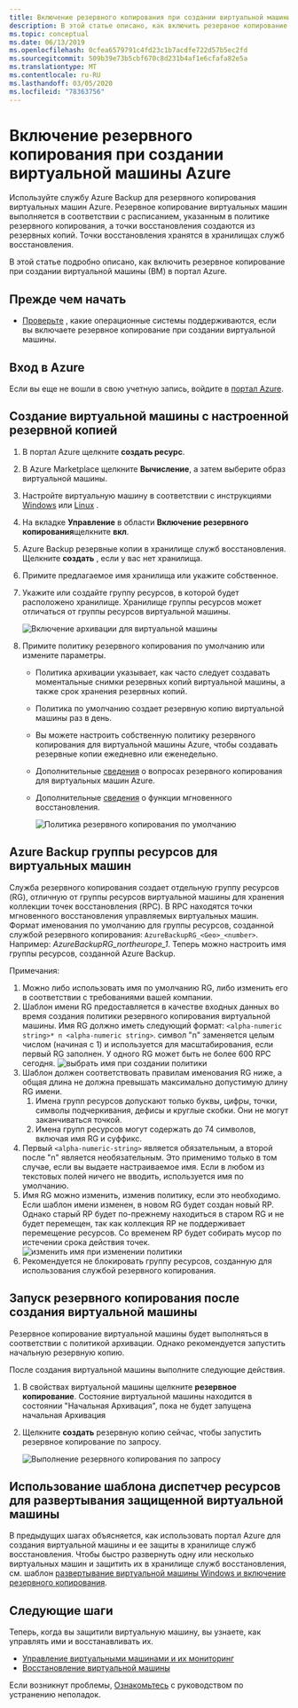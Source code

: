 ```yaml
---
title: Включение резервного копирования при создании виртуальной машины Azure
description: В этой статье описано, как включить резервное копирование при создании виртуальной машины Azure с Azure Backup.
ms.topic: conceptual
ms.date: 06/13/2019
ms.openlocfilehash: 0cfea6579791c4fd23c1b7acdfe722d57b5ec2fd
ms.sourcegitcommit: 509b39e73b5cbf670c8d231b4af1e6cfafa82e5a
ms.translationtype: MT
ms.contentlocale: ru-RU
ms.lasthandoff: 03/05/2020
ms.locfileid: "78363756"
---
```

# <a name="enable-backup-when-you-create-an-azure-vm"></a>Включение резервного копирования при создании виртуальной машины Azure

Используйте службу Azure Backup для резервного копирования виртуальных машин Azure. Резервное копирование виртуальных машин выполняется в соответствии с расписанием, указанным в политике резервного копирования, а точки восстановления создаются из резервных копий. Точки восстановления хранятся в хранилищах служб восстановления.

В этой статье подробно описано, как включить резервное копирование при создании виртуальной машины (ВМ) в портал Azure.  

## <a name="before-you-start"></a>Прежде чем начать

- [Проверьте](backup-support-matrix-iaas.md#supported-backup-actions) , какие операционные системы поддерживаются, если вы включаете резервное копирование при создании виртуальной машины.

## <a name="sign-in-to-azure"></a>Вход в Azure

Если вы еще не вошли в свою учетную запись, войдите в [портал Azure](https://portal.azure.com).

## <a name="create-a-vm-with-backup-configured"></a>Создание виртуальной машины с настроенной резервной копией

1. В портал Azure щелкните **создать ресурс**.

2. В Azure Marketplace щелкните **Вычисление**, а затем выберите образ виртуальной машины.

3. Настройте виртуальную машину в соответствии с инструкциями [Windows](https://docs.microsoft.com/azure/virtual-machines/windows/quick-create-portal) или [Linux](https://docs.microsoft.com/azure/virtual-machines/linux/quick-create-portal) .

4. На вкладке **Управление** в области **Включение резервного копирования**щелкните **вкл**.
5. Azure Backup резервные копии в хранилище служб восстановления. Щелкните **создать** , если у вас нет хранилища.
6. Примите предлагаемое имя хранилища или укажите собственное.
7. Укажите или создайте группу ресурсов, в которой будет расположено хранилище. Хранилище группы ресурсов может отличаться от группы ресурсов виртуальной машины.

    ![Включение архивации для виртуальной машины](./media/backup-during-vm-creation/enable-backup.png)

8. Примите политику резервного копирования по умолчанию или измените параметры.
    - Политика архивации указывает, как часто следует создавать моментальные снимки резервных копий виртуальной машины, а также срок хранения резервных копий.
    - Политика по умолчанию создает резервную копию виртуальной машины раз в день.
    - Вы можете настроить собственную политику резервного копирования для виртуальной машины Azure, чтобы создавать резервные копии ежедневно или еженедельно.
    - Дополнительные [сведения](backup-azure-vms-introduction.md#backup-and-restore-considerations) о вопросах резервного копирования для виртуальных машин Azure.
    - Дополнительные [сведения](backup-instant-restore-capability.md) о функции мгновенного восстановления.

      ![Политика резервного копирования по умолчанию](./media/backup-during-vm-creation/daily-policy.png)

## <a name="azure-backup-resource-group-for-virtual-machines"></a>Azure Backup группы ресурсов для виртуальных машин

Служба резервного копирования создает отдельную группу ресурсов (RG), отличную от группы ресурсов виртуальной машины для хранения коллекции точек восстановления (RPC). В RPC находятся точки мгновенного восстановления управляемых виртуальных машин. Формат именования по умолчанию для группы ресурсов, созданной службой резервного копирования: `AzureBackupRG_<Geo>_<number>`. Например: *AzureBackupRG_northeurope_1*. Теперь можно настроить имя группы ресурсов, созданной Azure Backup.

Примечания:

1. Можно либо использовать имя по умолчанию RG, либо изменить его в соответствии с требованиями вашей компании.
2. Шаблон имени RG предоставляется в качестве входных данных во время создания политики резервного копирования виртуальной машины. Имя RG должно иметь следующий формат: `<alpha-numeric string>* n <alpha-numeric string>`. символ "n" заменяется целым числом (начиная с 1) и используется для масштабирования, если первый RG заполнен. У одного RG может быть не более 600 RPC сегодня.
              ![выбрать имя при создании](./media/backup-during-vm-creation/create-policy.png) политики
3. Шаблон должен соответствовать правилам именования RG ниже, а общая длина не должна превышать максимально допустимую длину RG имени.
    1. Имена групп ресурсов допускают только буквы, цифры, точки, символы подчеркивания, дефисы и круглые скобки. Они не могут заканчиваться точкой.
    2. Имена групп ресурсов могут содержать до 74 символов, включая имя RG и суффикс.
4. Первый `<alpha-numeric-string>` является обязательным, а второй после "n" является необязательным. Это применимо только в том случае, если вы выдаете настраиваемое имя. Если в любом из текстовых полей ничего не вводить, используется имя по умолчанию.
5. Имя RG можно изменить, изменив политику, если это необходимо. Если шаблон имени изменен, в новом RG будет создан новый RP. Однако старый RP будет по-прежнему находиться в старом RG и не будет перемещен, так как коллекция RP не поддерживает перемещение ресурсов. Со временем RP будет собирать мусор по истечении срока действия точек.
![изменить имя при изменении политики](./media/backup-during-vm-creation/modify-policy.png)
6. Рекомендуется не блокировать группу ресурсов, созданную для использования службой резервного копирования.

## <a name="start-a-backup-after-creating-the-vm"></a>Запуск резервного копирования после создания виртуальной машины

Резервное копирование виртуальной машины будет выполняться в соответствии с политикой архивации. Однако рекомендуется запустить начальную резервную копию.

После создания виртуальной машины выполните следующие действия.

1. В свойствах виртуальной машины щелкните **резервное копирование**. Состояние виртуальной машины находится в состоянии "Начальная Архивация", пока не будет запущена начальная Архивация
2. Щелкните **создать** резервную копию сейчас, чтобы запустить резервное копирование по запросу.

    ![Выполнение резервного копирования по запросу](./media/backup-during-vm-creation/run-backup.png)

## <a name="use-a-resource-manager-template-to-deploy-a-protected-vm"></a>Использование шаблона диспетчер ресурсов для развертывания защищенной виртуальной машины

В предыдущих шагах объясняется, как использовать портал Azure для создания виртуальной машины и ее защиты в хранилище служб восстановления. Чтобы быстро развернуть одну или несколько виртуальных машин и защитить их в хранилище служб восстановления, см. шаблон [развертывание виртуальной машины Windows и включение резервного копирования](https://azure.microsoft.com/resources/templates/101-recovery-services-create-vm-and-configure-backup/).

## <a name="next-steps"></a>Следующие шаги

Теперь, когда вы защитили виртуальную машину, вы узнаете, как управлять ими и восстанавливать их.

- [Управление виртуальными машинами и их мониторинг](backup-azure-manage-vms.md)
- [Восстановление виртуальной машины](backup-azure-arm-restore-vms.md)

Если возникнут проблемы, [Ознакомьтесь](backup-azure-vms-troubleshoot.md) с руководством по устранению неполадок.
